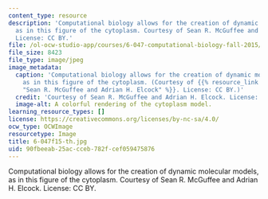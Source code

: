 ```yaml
---
content_type: resource
description: 'Computational biology allows for the creation of dynamic molecular models,
  as in this figure of the cytoplasm. Courtesy of Sean R. McGuffee and Adrian H. Elcock.
  License: CC BY.'
file: /ol-ocw-studio-app/courses/6-047-computational-biology-fall-2015/90fbeeab25accceb782fcef059475876_6-047f15-th.jpg
file_size: 8423
file_type: image/jpeg
image_metadata:
  caption: 'Computational biology allows for the creation of dynamic molecular models,
    as in this figure of the cytoplasm. (Courtesy of {{% resource_link "bdf7196a-17bd-420e-8e1c-0d465b2c052c"
    "Sean R. McGuffee and Adrian H. Elcock" %}}. License: CC BY.)'
  credit: 'Courtesy of Sean R. McGuffee and Adrian H. Elcock. License: CC BY.'
  image-alt: A colorful rendering of the cytoplasm model.
learning_resource_types: []
license: https://creativecommons.org/licenses/by-nc-sa/4.0/
ocw_type: OCWImage
resourcetype: Image
title: 6-047f15-th.jpg
uid: 90fbeeab-25ac-cceb-782f-cef059475876
---
```

Computational biology allows for the creation of dynamic molecular models, as in this figure of the cytoplasm. Courtesy of Sean R. McGuffee and Adrian H. Elcock. License: CC BY.